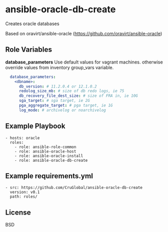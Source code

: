 ansible-oracle-db-create
=========

Creates oracle databases

Based on oravirt/ansible-oracle (https://github.com/oravirt/ansible-oracle)


Role Variables
--------------

**database_parameters** Use default values for vagrant machines.  otherwise override values from inventory group_vars variable.

```yaml
  database_parameters:
    <dbname>:
      db_version: # 11.2.0.4 or 12.1.0.2
      redolog_size_mb: # size of db redo logs, ie 75
      db_recovery_file_dest_size: # size of FRA in, ie 10G
      sga_target: # sga target, ie 2G
      pga_aggregate_target: # pga target, ie 1G
      log_mode: # archivelog or noarchivelog
```

Example Playbook
----------------

    - hosts: oracle
      roles:
        - role: ansible-role-common
        - role: ansible-oracle-host
        - role: ansible-oracle-install
        - role: ansible-oracle-db-create

Example requirements.yml
----------------
```
- src: https://github.com/CruGlobal/ansible-oracle-db-create
  version: v0.1
  path: roles/
```

License
-------

BSD
